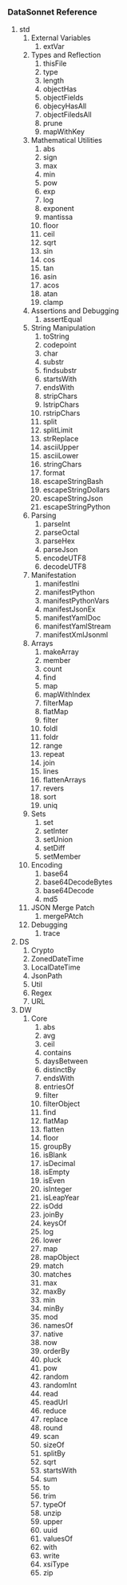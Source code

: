 ### DataSonnet Reference
1. std
    1. External Variables
        1. extVar
    2. Types and Reflection
        1. thisFile
        2. type
        3. length
        4. objectHas
        5. objectFields
        6. objecyHasAll
        7. objectFiledsAll
        8. prune
        9. mapWithKey
    3. Mathematical Utilities
        1. abs
        2. sign
        3. max
        4. min
        5. pow
        6. exp
        7. log
        8. exponent
        9. mantissa
        10. floor
        11. ceil
        12. sqrt
        13. sin
        14. cos
        15. tan
        16. asin
        17. acos
        18. atan
        19. clamp
    4. Assertions and Debugging
        1. assertEqual
    5. String Manipulation
        1. toString
        2. codepoint
        3. char
        4. substr
        5. findsubstr
        6. startsWith
        7. endsWith
        8. stripChars
        9. lstripChars
        10. rstripChars
        11. split
        12. splitLimit
        13. strReplace
        14. asciiUpper
        15. asciiLower
        16. stringChars
        17. format
        18. escapeStringBash
        19. escapeStringDollars
        20. escapeStringJson
        21. escapeStringPython
    6. Parsing
        1. parseInt
        2. parseOctal
        3. parseHex
        4. parseJson
        5. encodeUTF8
        6. decodeUTF8
    7. Manifestation
        1. manifestIni
        2. manifestPython
        3. manifestPythonVars
        4. manifestJsonEx
        5. manifestYamlDoc
        6. manifestYamlStream
        7. manifestXmlJsonml
    8. Arrays
        1. makeArray
        2. member
        3. count 
        4. find
        5. map
        6. mapWithIndex
        7. filterMap
        8. flatMap
        9. filter
        10. foldl
        11. foldr
        12. range
        13. repeat
        14. join
        15. lines
        16. flattenArrays
        17. revers
        18. sort
        19. uniq
    9. Sets
        1. set
        2. setInter
        3. setUnion
        4. setDiff
        5. setMember
    10. Encoding
        1. base64
        2. base64DecodeBytes
        3. base64Decode
        4. md5
    11. JSON Merge Patch
        1. mergePAtch
    12. Debugging
        1. trace
2. DS
    1. Crypto
    2. ZonedDateTime
    3. LocalDateTime
    4. JsonPath
    5. Util
    6. Regex
    7. URL
3. DW
    1. Core
        1. abs
        2. avg
        3. ceil
        4. contains
        5. daysBetween
        6. distinctBy
        7. endsWith
        8. entriesOf
        9. filter
        10. filterObject
        11. find
        12. flatMap
        13. flatten
        14. floor
        15. groupBy
        16. isBlank
        17. isDecimal
        18. isEmpty
        19. isEven
        20. isInteger
        21. isLeapYear
        22. isOdd
        23. joinBy
        24. keysOf
        25. log
        26. lower
        27. map
        28. mapObject
        29. match
        30. matches
        31. max
        32. maxBy
        33. min
        34. minBy
        35. mod
        36. namesOf
        37. native
        38. now
        39. orderBy
        40. pluck
        41. pow
        42. random
        43. randomInt
        44. read
        45. readUrl
        46. reduce
        47. replace
        48. round
        49. scan
        50. sizeOf
        51. splitBy
        52. sqrt
        53. startsWith
        54. sum
        55. to
        56. trim
        57. typeOf
        58. unzip
        59. upper
        60. uuid
        61. valuesOf
        62. with
        63. write
        64. xsiType
        65. zip